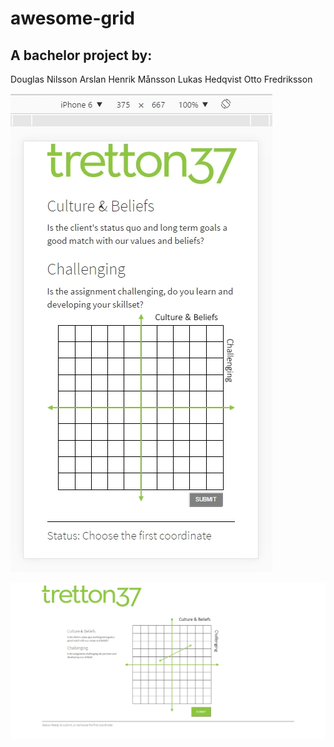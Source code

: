 # awesome-grid

<h2>A bachelor project by:</h2>
Douglas Nilsson Arslan
Henrik Månsson
Lukas Hedqvist
Otto Fredriksson


![Awesome-grid preview iPhone 6](/screenGrab_iPhone6.jpg?raw=true "Awesome-grid preview iPhone 6")

![Awesome-grid preview](/screenGrab.jpg?raw=true "Awesome-grid preview")

